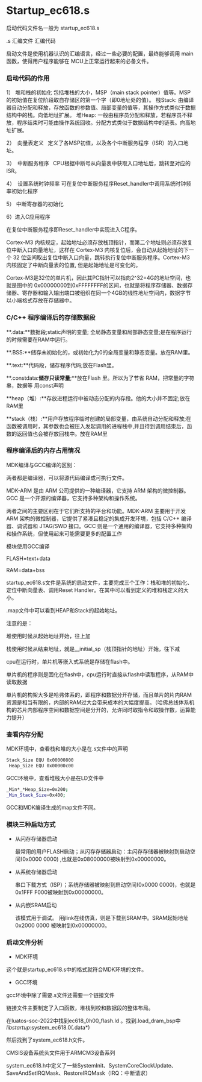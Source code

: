 # Startup_ec618.s

启动代码文件名一般为 startup_ec618.s

.s 汇编文件 汇编代码

启动文件是使用机器认识的汇编语言，经过一些必要的配置，最终能够调用 main 函数，使得用户程序能够在 MCU上正常运行起来的必备文件。

### 启动代码的作用

1） 堆和栈的初始化
包括堆栈的大小，MSP（main stack pointer）值等。MSP的初始值在复位阶段取自存储区的第一个字（即0地址处的值）。
栈Stack: 由编译器自动分配和释放，存放函数的参数值、局部变量的值等，其操作方式类似于数据结构中的栈。向低地址扩展。
堆Heap: 一般由程序员分配和释放，若程序员不释放，程序结束时可能由操作系统回收。分配方式类似于数据结构中的链表。向高地址扩展。

2） 向量表定义 
定义了各MSP初值，以及各个中断服务程序（ISR）的入口地址。

3） 中断服务程序 
CPU根据中断号从向量表中获取入口地址后，跳转至对应的ISR。

4） 设置系统时钟频率
可在复位中断服务程序Reset_handler中调用系统时钟频率初始化程序

5） 中断寄存器的初始化

6）进入C应用程序

在复位中断服务程序即Reset_handler中实现进入C程序。

Cortex-M3 内核规定，起始地址必须存放栈顶指针，而第二个地址则必须存放复位中断入口向量地址，这样在 Cortex-M3 内核复位后，会自动从起始地址的下一个 32 位空间取出复位中断入口向量，跳转执行复位中断服务程序。Cortex-M3 内核固定了中断向量表的位置, 但是起始地址是可变化的。

Cortex-M3是32位的单片机，因此其PC指针可以指向2^32=4G的地址空间，也就是图中的 0x00000000到0xFFFFFFFF的区间，也就是将程序存储器、数据存储器、寄存器和输入输出端口被组织在同一个4GB的线性地址空间内，数据字节以小端格式存放在存储器中。

### **C/C++ 程序编译后的存储数据段**

**.data:**数据段;static声明的变量; 全局静态变量和局部静态变量;是在程序运行的时候需要在RAM中运行。

**.BSS:**储存未初始化的，或初始化为0的全局变量和静态变量。放在RAM里。

**.text:**代码段，储存程序代码;放在Flash里。

**.constdata:**储存只读常量**;**放在Flash 里。所以为了节省 RAM，把常量的字符串，数据等 用const声明

**heap（堆）:**存放进程运行中被动态分配的内存段。他的大小并不固定;放在RAM里

**stack（栈）:**用户存放程序临时创建的局部变量，由系统自动分配和释放;在函数被调用时，其参数也会被压入发起调用的进程栈中,并且待到调用结束后，函数的返回值也会被存放回栈中。放在RAM里

### **程序编译后的内存占用情况**

MDK编译与GCC编译的区别：

两者都是编译器，可以将源代码编译成可执行文件。

MDK-ARM 是由 ARM 公司提供的一种编译器，它支持 ARM 架构的微控制器。GCC 是一个开源的编译器，它支持多种架构和操作系统。

两者之间的主要区别在于它们所支持的平台和功能。MDK-ARM 主要用于开发 ARM 架构的微控制器，它提供了紧凑且稳定的集成开发环境，包括 C/C++ 编译器、调试器和 JTAG/SWD 接口。GCC 则是一个通用的编译器，它支持多种架构和操作系统，但使用起来可能需要更多的配置工作

模块使用GCC编译

FLASH=text+data

RAM=data+bss

startup_ec618.s文件是系统的启动文件，主要完成三个工作：栈和堆的初始化、定位中断向量表、调用Reset Handler。在其中可以看到定义的堆和栈定义的大小。

.map文件中可以看到HEAP和Stack的起始地址。

注意的是：

堆使用时候从起始地址开始，往上加

栈使用时候从结束地址，就是__initial_sp（栈顶指针的地址）开始，往下减

cpu在运行时，单片机等嵌入式系统是存储在flash中。

单片机的程序则是固化在flash中，cpu运行时直接从flash中读取程序，从RAM中读取数据

单片机的构架大多是哈弗体系的，即程序和数据分开存储，而且单片的片内RAM资源是相当有限的，内部的RAM过大会带来成本的大幅度提高。（哈佛总线体系机构的芯片内部程序空间和数据空间是分开的，允许同时取指令和取操作数，运算能力提升）

### 查看内存分配

MDK环境中，查看栈和堆的大小是在.s文件中的声明

```bash
Stack_Size EQU 0x00000800 
 Heap_Size EQU 0x00000c00
```

GCC环境中，查看堆栈大小是在LD文件中

```bash
_Min*_*Heap_Size=0x200;
_Min_Stack_Size=0x400;
```

GCC和MDK编译生成的map文件不同。

### 模块三种启动方式

- 从闪存存储器启动
    
    最常用的用户FLASH启动；从闪存存储器启动：主闪存存储器被映射到启动空间(0x0000 0000) ,也就是0x08000000被映射到0x00000000。
    
- 从系统存储器启动
    
    串口下载方式（ISP）；系统存储器被映射到启动空间(0x0000 0000)，也就是0x1FFF F000被映射到0x00000000。
    
- 从内嵌SRAM启动
    
    该模式用于调试。 用jlink在线仿真，则是下载到SRAM中。SRAM起始地址 0x2000 0000 被映射到0x00000000。
    

### 启动文件分析

- MDK环境

这个就是startup_ec618.s中的格式就符合MDK环境的文件。

- GCC环境

gcc环境中除了需要.s文件还需要一个链接文件

链接文件主要制定了入口函数，堆栈到校和数据段的整体布局。

在luatos-soc-2022中找到ec618_0h00_flash.ld 。找到.load_dram_bsp中*libstartup*:system_ec618.0(.data*)

然后找到了system_ec618.h文件。

CMSIS设备系统头文件用于ARMCM3设备系列

system_ec618.h中定义了一些SystemInit、SystemCoreClockUpdate、SaveAndSetIRQMask、RestoreIRQMask（IRQ：中断请求）